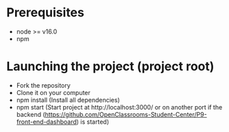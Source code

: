 # Prerequisites

- node >= v16.0
- npm

# Launching the project (project root)

- Fork the repository
- Clone it on your computer
- npm install (Install all dependencies)
- npm start (Start project at http://localhost:3000/ or on another port if the backend (https://github.com/OpenClassrooms-Student-Center/P9-front-end-dashboard) is started)
